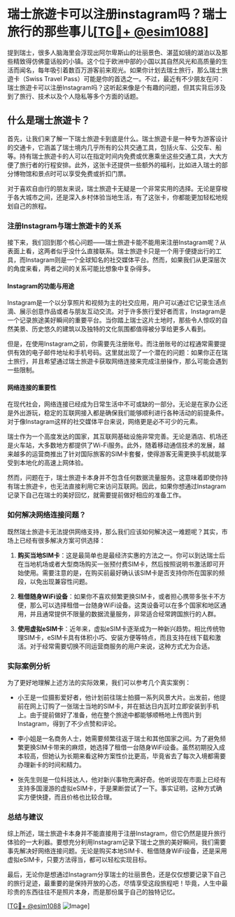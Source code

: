 # 瑞士旅遊卡可以注册instagram吗？瑞士旅行的那些事儿[[TG💪+ @esim1088](https://t.me/s/esim1088)]

提到瑞士，很多人脑海里会浮现出阿尔卑斯山的壮丽景色、湛蓝如镜的湖泊以及那些精致得仿佛童话般的小镇。这个位于欧洲中部的小国以其自然风光和高质量的生活而闻名，每年吸引着数百万游客前来观光。如果你计划去瑞士旅行，那么瑞士旅遊卡（Swiss Travel Pass）可能是你的首选之一。不过，最近有不少朋友在问：瑞士旅遊卡可以注册Instagram吗？这听起来像是个有趣的问题，但其实背后涉及到了旅行、技术以及个人隐私等多个方面的话题。

## 什么是瑞士旅遊卡？

首先，让我们来了解一下瑞士旅遊卡到底是什么。瑞士旅遊卡是一种专为游客设计的交通卡，它涵盖了瑞士境内几乎所有的公共交通工具，包括火车、公交车、船等。持有瑞士旅遊卡的人可以在指定时间内免费或优惠乘坐这些交通工具，大大方便了旅行者的行程安排。此外，这张卡还提供一些额外的福利，比如进入瑞士的部分博物馆和景点时可以享受免费或折扣门票。

对于喜欢自由行的朋友来说，瑞士旅遊卡无疑是一个非常实用的选择。无论是穿梭于各大城市之间，还是深入乡村体验当地生活，有了这张卡，你都能更加轻松地规划自己的旅程。

### 注册Instagram与瑞士旅遊卡的关系

接下来，我们回到那个核心问题——瑞士旅遊卡能不能用来注册Instagram呢？从表面上看，这两者似乎没什么直接联系。瑞士旅遊卡只是一个用于便捷出行的工具，而Instagram则是一个全球知名的社交媒体平台。然而，如果我们从更深层次的角度来看，两者之间的关系可能比想象中复杂得多。

#### Instagram的功能与用途

Instagram是一个以分享照片和视频为主的社交应用，用户可以通过它记录生活点滴、展示创意作品或者与朋友互动交流。对于许多旅行爱好者而言，Instagram是一个记录旅途美好瞬间的重要平台。当你踏上瑞士这片土地时，那些令人惊叹的自然美景、历史悠久的建筑以及独特的文化氛围都值得被分享给更多人看到。

但是，在使用Instagram之前，你需要先注册账号。而注册账号的过程通常需要提供有效的电子邮件地址和手机号码。这里就出现了一个潜在的问题：如果你正在瑞士旅行，并且希望通过瑞士旅遊卡获取网络连接来完成注册操作，那么可能会遇到一些限制。

#### 网络连接的重要性

在现代社会，网络连接已经成为日常生活中不可或缺的一部分。无论是在家办公还是外出游玩，稳定的互联网接入都是确保我们能够顺利进行各种活动的前提条件。对于像Instagram这样的社交媒体平台来说，网络更是必不可少的元素。

瑞士作为一个高度发达的国家，其互联网基础设施非常完善。无论是酒店、机场还是火车站，大多数地方都提供了Wi-Fi服务。此外，随着移动通信技术的发展，越来越多的运营商推出了针对国际旅客的SIM卡套餐，使得游客无需更换手机就能享受到本地化的高速上网体验。

然而，问题在于，瑞士旅遊卡本身并不包含任何数据流量服务。这意味着即使你持有瑞士旅遊卡，也无法直接利用它来访问互联网。因此，如果你想通过Instagram记录下自己在瑞士的美好回忆，就需要提前做好相应的准备工作。

### 如何解决网络连接问题？

既然瑞士旅遊卡无法提供网络支持，那么我们应该如何解决这一难题呢？其实，市场上已经有很多解决方案可供选择：

1. **购买当地SIM卡**：这是最简单也是最经济实惠的方法之一。你可以到达瑞士后在当地机场或者大型商场购买一张预付费SIM卡，然后按照说明书激活即可开始使用。需要注意的是，在购买前最好确认该SIM卡是否支持你所在国家的频段，以免出现兼容性问题。
   
2. **租借随身WiFi设备**：如果你不喜欢频繁更换SIM卡，或者担心携带多张卡不方便，那么可以选择租借一台随身WiFi设备。这类设备可以在多个国家和地区通用，并且通常提供不限量的数据流量服务，非常适合经常跨国旅行的人群。

3. **使用虚拟eSIM卡**：近年来，虚拟eSIM卡逐渐成为一种新兴趋势。相比传统物理SIM卡，eSIM卡具有体积小巧、安装方便等特点，而且支持在线下载和激活。对于经常需要切换不同运营商服务的用户来说，这种方式尤为合适。

### 实际案例分析

为了更好地理解上述方法的实际效果，我们可以参考几个真实案例：

- 小王是一位摄影爱好者，他计划前往瑞士拍摄一系列风景大片。出发前，他提前在网上订购了一张瑞士当地的SIM卡，并在抵达日内瓦时立即安装到手机上。由于提前做好了准备，他在整个旅途中都能够顺畅地上传图片到Instagram，得到了不少点赞和评论。
  
- 李小姐是一名商务人士，她需要频繁往返于瑞士和其他国家之间。为了避免频繁更换SIM卡带来的麻烦，她选择了租借一台随身WiFi设备。虽然初期投入成本较高，但她认为长期来看这种方案性价比更高，毕竟省去了每次入境都需要办理新卡的时间和精力。

- 张先生则是一位科技达人，他对新兴事物充满好奇。他听说现在市面上已经有支持多国漫游的虚拟eSIM卡，于是果断尝试了一下。事实证明，这种方式确实方便快捷，而且价格也比较合理。

### 总结与建议

综上所述，瑞士旅遊卡本身并不能直接用于注册Instagram，但它仍然是提升旅行体验的一大利器。要想充分利用Instagram记录下瑞士之旅的美好瞬间，我们需要事先解决好网络连接问题。无论是购买本地SIM卡、租借随身WiFi设备，还是采用虚拟eSIM卡，只要方法得当，都可以轻松实现目标。

最后，无论你是想通过Instagram分享瑞士的壮丽景色，还是仅仅想要记录下自己的旅行足迹，最重要的是保持开放的心态，尽情享受这段旅程吧！毕竟，人生中最珍贵的东西往往不是照片本身，而是那份属于自己的独特记忆。

[[TG💪+ @esim1088](https://t.me/s/esim1088) ![Image](https://i.postimg.cc/4NQfJmqS/Snipaste-2025-05-13-00-14-12.png)]